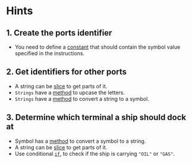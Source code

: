 # Hints

## 1. Create the ports identifier

- You need to define a [constant][constants] that should contain the symbol value specified in the instructions.

## 2. Get identifiers for other ports

- A string can be [slice][slice] to get parts of it.
- `Strings` have a [method][upcase] to upcase the letters.
- `Strings` have a [method][to_sym] to convert a string to a symbol.

## 3. Determine which terminal a ship should dock at

- Symbol has a [method][to_s] to convert a symbol to a string.
- A string can be [slice][slice] to get parts of it.
- Use conditional [`if`][doc-if], to check if the ship is carrying `"OIL"` or `"GAS"`.

[doc-if]: https://ruby-doc.org/core/syntax/control_expressions_rdoc.html#label-if+Expression
[constants]: https://www.rubyguides.com/2017/07/ruby-constants/
[upcase]: https://ruby-doc.org/core/String.html#method-i-upcase
[slice]: https://ruby-doc.org/core/String.html#class-String-label-String+Slices
[to_s]: https://rubyapi.org/symbol#method-i-to_s
[to_sym]: https://rubyapi.org/string#method-i-to_sym
